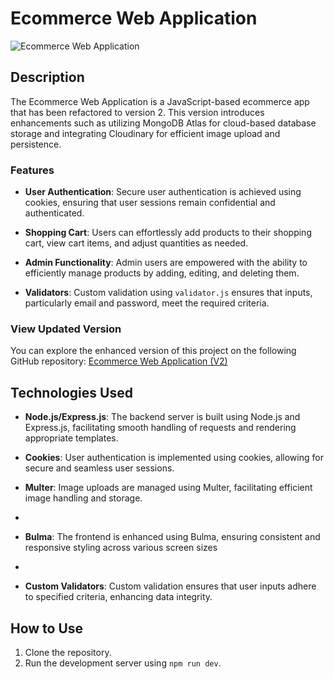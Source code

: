 # Ecommerce Web Application

![Ecommerce Web Application](https://res.cloudinary.com/dzzazpzrs/image/upload/v1690968633/Screenshot_69_cjefh2.png)

## Description

The Ecommerce Web Application is a JavaScript-based ecommerce app that has been refactored to version 2. This version introduces enhancements such as utilizing MongoDB Atlas for cloud-based database storage and integrating Cloudinary for efficient image upload and persistence.

### Features

- **User Authentication**: Secure user authentication is achieved using cookies, ensuring that user sessions remain confidential and authenticated.

- **Shopping Cart**: Users can effortlessly add products to their shopping cart, view cart items, and adjust quantities as needed.

- **Admin Functionality**: Admin users are empowered with the ability to efficiently manage products by adding, editing, and deleting them.
- **Validators**: Custom validation using `validator.js` ensures that inputs, particularly email and password, meet the required criteria.

### View Updated Version

You can explore the enhanced version of this project on the following GitHub repository: [Ecommerce Web Application (V2)](https://github.com/SagarPrasad160/ecomm-V2)

## Technologies Used

- **Node.js/Express.js**: The backend server is built using Node.js and Express.js, facilitating smooth handling of requests and rendering appropriate templates.

- **Cookies**: User authentication is implemented using cookies, allowing for secure and seamless user sessions.

- **Multer**: Image uploads are managed using Multer, facilitating efficient image handling and storage.
- 
- **Bulma**: The frontend is enhanced using Bulma, ensuring consistent and responsive styling across various screen sizes
- 
- **Custom Validators**: Custom validation ensures that user inputs adhere to specified criteria, enhancing data integrity.

## How to Use

1. Clone the repository.
2. Run the development server using `npm run dev`.

